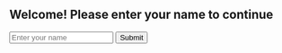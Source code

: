 <!DOCTYPE html>
<html>
<head>
    <title>Enter Your Name</title>
    <script>
        function submitForm() {
            var name = document.getElementById("name").value;
            if(name) {
                // Show the image and a welcome message
                document.getElementById("welcome").innerHTML = "Thank you, " + name + "!";
                document.getElementById("image").style.display = "block";
                // Redirect after a delay
                setTimeout(function() {
                    window.location.href = "https://yourwebsite.com"; // Redirect to the actual page
                }, 3000); // 3 seconds delay
            } else {
                alert("Please enter your name!");
            }
        }
    </script>
    <style>
        #image {
            display: none; /* Hide the image initially */
            margin-top: 20px;
        }
    </style>
</head>
<body>
    <h2>Welcome! Please enter your name to continue</h2>
    <input type="text" id="name" placeholder="Enter your name" required>
    <button onclick="submitForm()">Submit</button>
    <div id="welcome"></div>
    <img id="image" src="your-image-url.jpg" alt="Welcome Image" width="300"> <!-- Adjust width as needed -->
</body>
</html>
